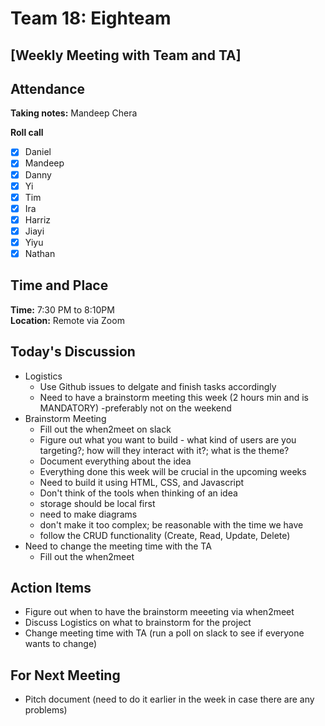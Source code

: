 # Team 18: Eighteam

## \[Weekly Meeting with Team and TA\]
  
## Attendance
**Taking notes:** Mandeep Chera
  
**Roll call**
- [x] Daniel
- [x] Mandeep
- [x] Danny
- [x] Yi
- [x] Tim
- [x] Ira
- [x] Harriz
- [x] Jiayi
- [x] Yiyu
- [x] Nathan
  
## Time and Place
**Time:** 7:30 PM to 8:10PM
<br/>
**Location:** Remote via Zoom 
  
## Today's Discussion
- Logistics
  - Use Github issues to delgate and finish tasks accordingly
  - Need to have a brainstorm meeting this week (2 hours min and is MANDATORY)
    -preferably not on the weekend
- Brainstorm Meeting
  - Fill out the when2meet on slack
  - Figure out what you want to build - what kind of users are you targeting?; how will they interact with it?; what is the theme?
  - Document everything about the idea
  - Everything done this week will be crucial in the upcoming weeks
  - Need to build it using HTML, CSS, and Javascript
  - Don't think of the tools when thinking of an idea
  - storage should be local first
  - need to make diagrams
  - don't make it too complex; be reasonable with the time we have
  - follow the CRUD functionality (Create, Read, Update, Delete)
- Need to change the meeting time with the TA
  - Fill out the when2meet
  
## Action Items
- Figure out when to have the brainstorm meeeting via when2meet
- Discuss Logistics on what to brainstorm for the project
- Change meeting time with TA (run a poll on slack to see if everyone wants to change)
 
## For Next Meeting
- Pitch document (need to do it earlier in the week in case there are any problems)
